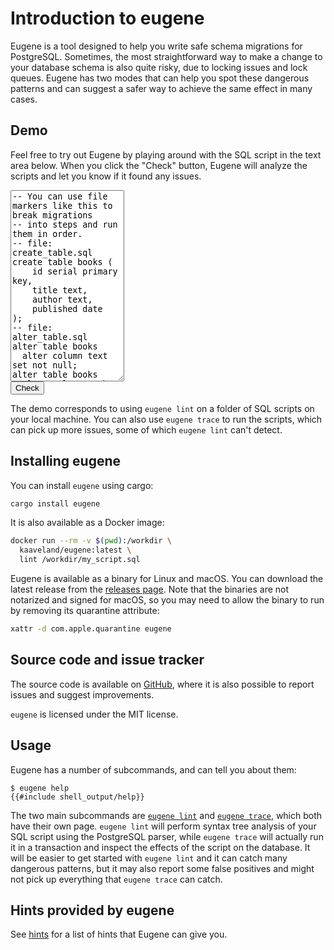 # Introduction to eugene

Eugene is a tool designed to help you write safe schema migrations for PostgreSQL. Sometimes,
the most straightforward way to make a change to your database schema is also quite risky,
due to locking issues and lock queues. Eugene has two modes that can help you spot these
dangerous patterns and can suggest a safer way to achieve the same effect in many cases.

<h2><label for="sql">Demo</label></h2>

Feel free to try out Eugene by playing around with the SQL script
in the text area below. When you click the "Check" button, Eugene 
will analyze the scripts and let you know if it found any issues.

<div class="demo-area">
<form 
  hx-post="/eugene/app/lint.html"
  hx-target="#output">
<textarea id="sql" name="sql" rows="20" class="full-width">
-- You can use file markers like this to break migrations
-- into steps and run them in order.
-- file: create_table.sql
create table books (
    id serial primary key,
    title text,
    author text,
    published date
);
-- file: alter_table.sql
alter table books
  alter column text set not null;
alter table books
  alter column author set not null;
-- file: set_unique.sql
set local lock_timeout = '2s';
alter table books add constraint 
  unique_title_author unique (title, author);
</textarea>
<div>
<button class="float-right button-cta" id="submit">Check</button>
</div>
</form>

<div id="output"></div>
</div>

The demo corresponds to using `eugene lint` on a folder of SQL scripts
on your local machine. You can also use `eugene trace` to run the scripts,
which can pick up more issues, some of which `eugene lint` can't detect.

## Installing eugene

You can install `eugene` using cargo:

```sh
cargo install eugene
```

It is also available as a Docker image:

```sh
docker run --rm -v $(pwd):/workdir \
  kaaveland/eugene:latest \ 
  lint /workdir/my_script.sql
```

Eugene is available as a binary for Linux and macOS. You can download the latest release from
the [releases page](https://github.com/kaaveland/eugene/releases). Note that the binaries
are not notarized and signed for macOS, so you may need to allow the binary to run by
removing its quarantine attribute:

```sh
xattr -d com.apple.quarantine eugene
```

## Source code and issue tracker

The source code is available on [GitHub](https://github.com/kaaveland/eugene/), where
it is also possible to report issues and suggest improvements.

`eugene` is licensed under the MIT license.

## Usage

Eugene has a number of subcommands, and can tell you about them:

```shell
$ eugene help
{{#include shell_output/help}}
```

The two main subcommands are [`eugene lint`](./lint.md)
and [`eugene trace`](./trace.md), which both have their own page.
`eugene lint` will perform syntax tree analysis of your SQL script
using the PostgreSQL parser, while `eugene trace` will actually run
it in a transaction and inspect the effects of the script on the 
database. It will be easier to get started with `eugene lint` and
it can catch many dangerous patterns, but it may also report some 
false positives and might not pick up everything that `eugene trace`
can catch.


## Hints provided by eugene

See [hints](./hints.md) for a list of hints that Eugene can give you.
